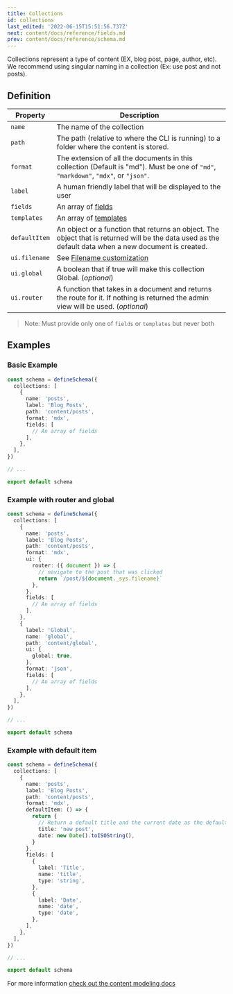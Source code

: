 ```yaml
---
title: Collections
id: collections
last_edited: '2022-06-15T15:51:56.737Z'
next: content/docs/reference/fields.md
prev: content/docs/reference/schema.md
---
```


Collections represent a type of content (EX, blog post, page, author, etc). We recommend using singular naming in a collection (Ex: use post and not posts).

## Definition

| Property      | Description                                                                                                                                           |
| ------------- | ----------------------------------------------------------------------------------------------------------------------------------------------------- |
| `name`        | The name of the collection                                                                                                                            |
| `path`        | The path (relative to where the CLI is running) to a folder where the content is stored.                                                              |
| `format`      | The extension of all the documents in this collection (Default is "md"). Must be one of `"md"`, `"markdown"`, `"mdx"`, or `"json"`.                   |
| `label`       | A human friendly label that will be displayed to the user                                                                                             |
| `fields`      | An array of [fields](/docs/reference/fields/)                                                                                                         |
| `templates`   | An array of [templates](/docs/reference/templates/)                                                                                                   |
| `defaultItem` | An object or a function that returns an object. The object that is returned will be the data used as the default data when a new document is created. |
| `ui.filename` | See [Filename customization](/docs/extending-tina/filename-customization/)                                                                            |
| `ui.global`   | A boolean that if true will make this collection Global. (_optional_)                                                                                 |
| `ui.router`   | A function that takes in a document and returns the route for it. If nothing is returned the admin view will be used. (_optional_)                    |

> Note: Must provide only one of `fields` or `templates` but never both

## Examples

### Basic Example

```ts
const schema = defineSchema({
  collections: [
    {
      name: 'posts',
      label: 'Blog Posts',
      path: 'content/posts',
      format: 'mdx',
      fields: [
        // An array of fields
      ],
    },
  ],
})

// ...

export default schema
```

### Example with router and global

```ts
const schema = defineSchema({
  collections: [
    {
      name: 'posts',
      label: 'Blog Posts',
      path: 'content/posts',
      format: 'mdx',
      ui: {
        router: ({ document }) => {
          // navigate to the post that was clicked
          return `/post/${document._sys.filename}`
        },
      },
      fields: [
        // An array of fields
      ],
    },
    {
      label: 'Global',
      name: 'global',
      path: 'content/global',
      ui: {
        global: true,
      },
      format: 'json',
      fields: [
        // An array of fields
      ],
    },
  ],
})

// ...

export default schema
```

### Example with default item

```ts
const schema = defineSchema({
  collections: [
    {
      name: 'posts',
      label: 'Blog Posts',
      path: 'content/posts',
      format: 'mdx',
      defaultItem: () => {
        return {
          // Return a default title and the current date as the default date
          title: 'new post',
          date: new Date().toISOString(),
        }
      },
      fields: [
        {
          label: 'Title',
          name: 'title',
          type: 'string',
        },
        {
          label: 'Date',
          name: 'date',
          type: 'date',
        },
      ],
    },
  ],
})

// ...

export default schema
```

For more information [check out the content modeling docs](/docs/schema/)
